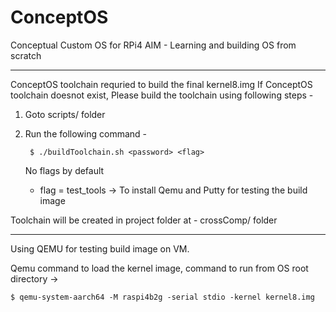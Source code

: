 # ConceptOS

Conceptual Custom OS for RPi4
AIM - Learning and building OS from scratch

****************************************************

ConceptOS toolchain requried to build the final kernel8.img
If ConceptOS toolchain doesnot exist, Please build the toolchain using following steps -

1. Goto scripts/ folder
2. Run the following command -

        $ ./buildToolchain.sh <password> <flag>
    
   No flags by default
   * flag = test_tools -> To install Qemu and Putty for testing the build image


Toolchain will be created in project folder at - crossComp/ folder 

****************************************************

Using QEMU for testing build image on VM.

Qemu command to load the kernel image, command to run from OS root directory ->

    $ qemu-system-aarch64 -M raspi4b2g -serial stdio -kernel kernel8.img
